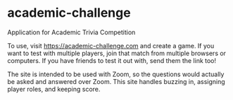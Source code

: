 # academic-challenge
Application for Academic Trivia Competition

To use, visit https://academic-challenge.com and create a game.
If you want to test with multiple players, join that match from multiple browsers or computers.
If you have friends to test it out with, send them the link too!

The site is intended to be used with Zoom, so the questions would actually be asked and answered over Zoom. This site handles buzzing in, assigning player roles, and keeping score.
